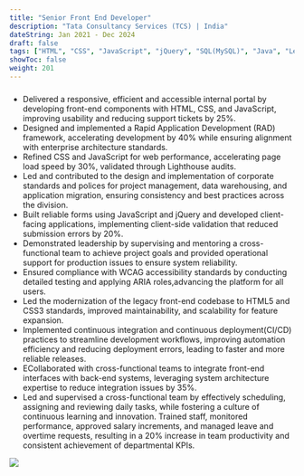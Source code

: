 ```yaml
---
title: "Senior Front End Developer"
description: "Tata Consultancy Services (TCS) | India"
dateString: Jan 2021 - Dec 2024
draft: false
tags: ["HTML", "CSS", "JavaScript", "jQuery", "SQL(MySQL)", "Java", "Leadership"]
showToc: false
weight: 201
--- 
```


###

- Delivered a responsive, efficient and accessible internal portal by developing front-end components with HTML, CSS, and JavaScript, improving usability and reducing support tickets by 25%.
- Designed and implemented a Rapid Application Development (RAD) framework, accelerating development by 40% while ensuring alignment with enterprise architecture standards.
- Refined CSS and JavaScript for web performance, accelerating page load speed by 30%, validated through Lighthouse audits.
- Led and contributed to the design and implementation of corporate standards and polices for project management, data warehousing, and application migration, ensuring consistency and best practices across the division.
- Built reliable forms using JavaScript and jQuery and developed client-facing applications, implementing client-side validation that reduced submission errors by 20%.
- Demonstrated leadership by supervising and mentoring a cross-functional team to achieve project goals and provided operational support for production issues to ensure system reliability.
- Ensured compliance with WCAG accessibility standards by conducting detailed testing and applying ARIA roles,advancing the platform for all users.
- Led the modernization of the legacy front-end codebase to HTML5 and CSS3 standards, improved maintainability, and scalability for feature expansion.
- Implemented continuous integration and continuous deployment(CI/CD) practices to streamline development workflows, improving automation efficiency and reducing deployment errors, leading to faster and more reliable releases.
- ECollaborated with cross-functional teams to integrate front-end interfaces with back-end systems, leveraging system architecture expertise to reduce integration issues by 35%.
- Led and supervised a cross-functional team by effectively scheduling, assigning and reviewing daily tasks, while fostering a culture of continuous learning and innovation. Trained staff, monitored performance, approved salary increments, and managed leave and overtime requests, resulting in a 20% increase in team productivity and consistent achievement of departmental KPIs.

![](/tcs-logo.png#center)